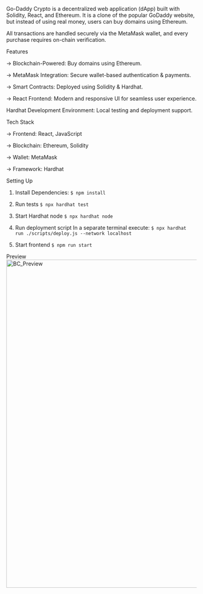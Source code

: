 Go-Daddy Crypto is a decentralized web application (dApp) built with Solidity, React, and Ethereum.
It is a clone of the popular GoDaddy
 website, but instead of using real money, users can buy domains using Ethereum.

All transactions are handled securely via the MetaMask wallet, and every purchase requires on-chain verification.



 Features

 -> Blockchain-Powered: Buy domains using Ethereum.

 -> MetaMask Integration: Secure wallet-based authentication & payments.

 -> Smart Contracts: Deployed using Solidity & Hardhat.

 -> React Frontend: Modern and responsive UI for seamless user experience.

 Hardhat Development Environment: Local testing and deployment support.

Tech Stack

-> Frontend: React, JavaScript

-> Blockchain: Ethereum, Solidity

-> Wallet: MetaMask

-> Framework: Hardhat



Setting Up

1. Install Dependencies:
` $ npm install `

2. Run tests
` $ npx hardhat test `

3. Start Hardhat node
` $ npx hardhat node `

4. Run deployment script
In a separate terminal execute: ` $ npx hardhat run ./scripts/deploy.js --network localhost `

5. Start frontend
` $ npm run start `



Preview
<img width="1897" height="866" alt="BC_Preview" src="https://github.com/user-attachments/assets/da173e62-3b96-4c88-b4de-101c92ba6eda" />

